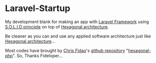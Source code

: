 Laravel-Startup
===============

My development blank for making an app with [Laravel Framework](http://www.laravel.com) using [S.O.L.I.D principle](http://en.wikipedia.org/wiki/SOLID_(object-oriented_design)) on top of [Hexagonal architecture](http://fideloper.com/hexagonal-architecture).

Be cleaner as you can and use any applied software architecture just like [Hexagonal architecture](http://fideloper.com/hexagonal-architecture)...

Most codes have brought by [Chris Fidao](http://fideloper.com/)'s [github repository](https://github.com/fideloper) "[hexagonal-php](https://github.com/fideloper/hexagonal-php)".
So, Thanks Fideloper...